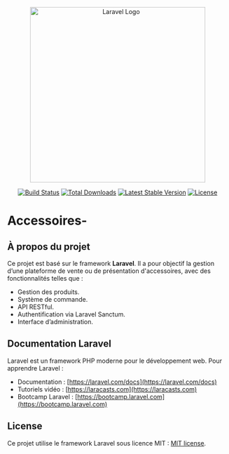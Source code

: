 <p align="center"><a href="https://laravel.com" target="_blank"><img src="https://raw.githubusercontent.com/laravel/art/master/logo-lockup/5%20SVG/2%20CMYK/1%20Full%20Color/laravel-logolockup-cmyk-red.svg" width="400" alt="Laravel Logo"></a></p>

<p align="center">
<a href="https://github.com/laravel/framework/actions"><img src="https://github.com/laravel/framework/workflows/tests/badge.svg" alt="Build Status"></a>
<a href="https://packagist.org/packages/laravel/framework"><img src="https://img.shields.io/packagist/dt/laravel/framework" alt="Total Downloads"></a>
<a href="https://packagist.org/packages/laravel/framework"><img src="https://img.shields.io/packagist/v/laravel/framework" alt="Latest Stable Version"></a>
<a href="https://packagist.org/packages/laravel/framework"><img src="https://img.shields.io/packagist/l/laravel/framework" alt="License"></a>
</p>

# Accessoires-

## À propos du projet

Ce projet est basé sur le framework **Laravel**. Il a pour objectif la gestion d’une plateforme de vente ou de présentation d'accessoires, avec des fonctionnalités telles que :

- Gestion des produits.
- Système de commande.
- API RESTful.
- Authentification via Laravel Sanctum.
- Interface d’administration.

## Documentation Laravel

Laravel est un framework PHP moderne pour le développement web. Pour apprendre Laravel :

- Documentation : [https://laravel.com/docs](https://laravel.com/docs)
- Tutoriels vidéo : [https://laracasts.com](https://laracasts.com)
- Bootcamp Laravel : [https://bootcamp.laravel.com](https://bootcamp.laravel.com)

## License

Ce projet utilise le framework Laravel sous licence MIT : [MIT license](https://opensource.org/licenses/MIT).
